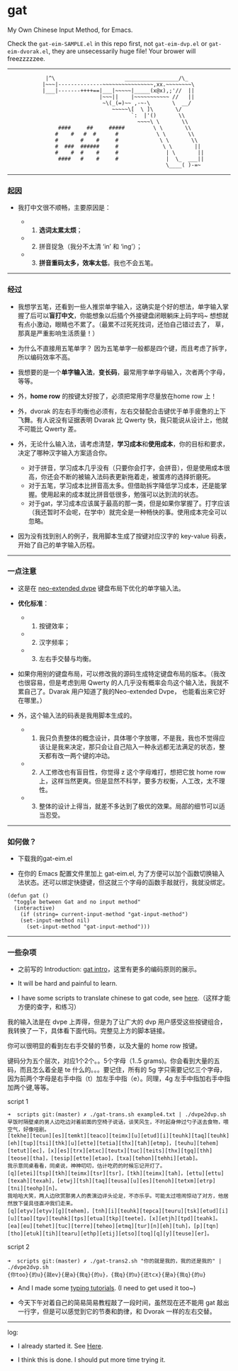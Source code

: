 gat
===


My Own Chinese Input Method, for Emacs.

Check the `gat-eim-SAMPLE.el` in this repo first, not `gat-eim-dvp.el` or `gat-eim-dvorak.el`, they are unsecessarily huge file! Your brower will freezzzzzee.



---

```
            |^\                      _________________/\_
           |~~~|--------------~~~~~~~~~~~~~~~~,xx.~~~~~~~~\
           |___|-------++++==|___|~~~~~|_____(x@x),;'//  ||
                             |~~~||    |~~~~~~~~~~~ //   ||
                              ~\(_(=)~~ ,-~-\       \  __/
                                 ~~~~~\[  \ ]\       \/
                                       `:  |'()       \\
                                         ~~~~\ \       \\
                ####     ##     #####         \ \       \\
               #    #   #  #      #            \ \       \\
               #       #    #     #             \ \       \\
               #  ###  ######     #              \ \       ||
               #    #  #    #     #               | \       ||
                ####   #    #     #               |  \_  ___||
                                                  \____( )-=~
```


---

### 起因

- 我打中文很不顺畅，主要原因是：

	 - 1. **选词太累太烦**；
	 - 2. 拼音捉急（我分不太清 ‘in’ 和 ‘ing’）；
	 - 3. **拼音重码太多，效率太低**，我也不会五笔。


---

### 经过

- 我想学五笔，还看到一些人推崇单字输入，这确实是个好的想法，单字输入掌握了后可以**盲打中文**，你能想象以后插个外接键盘闭眼躺床上码字吗~ 想想就有点小激动，眼睛也不累了。（最累不过死死找词，还怕自己错过去了， 草，那真是严重影响生活质量！）

- 为什么不直接用五笔单字？ 因为五笔单字一般都是四个键，而且考虑了拆字，所以编码效率不高。

- 我想要的是一个**单字输入法**，**变长码**，最常用字单字母输入，次者两个字母，等等。

- 外，**home row** 的按键太好按了，必须把常用字尽量放在home row 上！

- 外，dvorak 的左右手均衡也必须有，左右交替配合击键优于单手疲惫的上下飞舞。有人说没有证据表明 Dvarak 比 Qwerty 快，我只能说从设计上，他就不可能比 Qwerty 差。

- 外，无论什么输入法，请考虑清楚，**学习成本**和**使用成本**，你的目标和要求，决定了哪种汉字输入方案适合你。
     - 对于拼音，学习成本几乎没有（只要你会打字，会拼音），但是使用成本很高，你还会不断的被输入法码表更新拖着走，被蛋疼的选择折磨死。
     - 对于五笔，学习成本比拼音高太多。但借助拆字降低学习成本，还是能掌握。使用起来的成本就比拼音低很多，勉强可以达到流的状态。
	 - 对于gat，学习成本应该属于最高的那一类，但是如果你掌握了。打字应该（我还暂时不会呢，在学中）就完全是一种畅快的事。使用成本完全可以忽略。

- 因为没有找到别人的例子，我用脚本生成了按键对应汉字的 key-value 码表，开始了自己的单字输入历程。



---

### 一点注意

- 这是在 [neo-extended dvpe][neo-dvpe] 键盘布局下优化的单字输入法。

- **优化标准**：
    - 1. 按键效率；
    - 2. 汉字频率；
    - 3. 左右手交替与均衡。

- 如果你用别的键盘布局，可以修改我的源码生成特定键盘布局的版本。（我改也很容易，但是考虑到用 Qwerty 的人几乎没有概率会鸟这个输入法，我就不累自己了。Dvarak 用户知道了我的Neo-extended Dvpe， 也能看出来它好在哪里。）

- 外，这个输入法的码表是我用脚本生成的。
    - 1. 我只负责整体的概念设计，具体哪个字放哪，不是我，我也不觉得应该让是我来决定，那只会让自己陷入一种永远都无法满足的状态，整天都有改一两个键的冲动。
    - 2. 人工修改也有盲目性，你觉得 z 这个字母难打，想把它放 home row 上，这样当然更爽。但是显然不科学，要多方权衡，人工改，太不理性。
    - 3. 整体的设计上得当，就差不多达到了极优的效果。局部的细节可以适当忍受。


---

### 如何做？

- 下载我的gat-eim.el

- 在你的 Emacs 配置文件里加上 gat-eim.el, 为了方便可以加个函数切换输入法状态。还可以绑定快捷键，但这就三个字母的函数手敲就行，我就没绑定。

```
(defun gat ()
  "toggle between Gat and no input method"
  (interactive)
    (if (string= current-input-method "gat-input-method")
	(set-input-method nil)
      (set-input-method "gat-input-method")))
```



---

### 一些杂项

- 之前写的 Introduction: [gat intro][gat-intro]，这里有更多的编码原则的展示。

- It will be hard and painful to learn.

- I have some scripts to translate chinese to gat code, see [here][gat-trans].（这样才能方便的查字，和练习）

我的输入法是在 dvpe 上弄得，但是为了让广大的 dvp 用户感受这些按键组合，我转换了一下，具体看下面代码。完整见上方的脚本链接。

你可以很明显的看到左右手交替的节奏，以及大量的 home row 按键。

键码分为五个层次，对应1个2个。。5个字母（1..5 grams)。你会看到大量的五码，而且怎么着全是 te 什么的。。。要记住，所有的 5g 字只需要记忆三个字母，因为前两个字母是右手中指（t）加左手中指（e）。同理，4g 左手中指加右手中指加两个键,等等。

script 1
```
➜  scripts git:(master) ✗ ./gat-trans.sh example4.txt | ./dvpe2dvp.sh
早饭时隔壁桌的男人边吃边对着前面的空椅子说话，谈笑风生，不时起身伸过勺子送去食物，喂空气，好像哑剧。
[tekhe][tecun][es][temkt][teaco][teimx][u][etud][i][teuhk][taq][teuhk][eh][tup][tsi][thk][u][ette][tetia][thx][tah][etmp]，[teuhu][tehem][tetut][ec]，[x][es][trx][etxc][teutx][tuc][teits][thx][tgq][thh][teose][tha]，[tesip][ette][etao]，[txa][tehon][tehhi][etab]。
我示意同桌看看，同桌说，神神叨叨，估计吃药的时候忘记开灯了。
[q][etei][tsp][tkh][teimx][tsr][tsr]，[tkh][teimx][tah]，[ettu][ettu][texah][texah]，[etwj][tsh][taq][teusa][u][es][tenoh][tetxm][etrp][tni][teohp][n]。
我哈哈大笑，两人边欣赏那男人的表演边评头论足，不亦乐乎。可能太过喧闹惊动了对方，他居然放下餐具径直冲我们走来。
[q][etyv][etyv][g][tehem]，[tnh][i][teuhk][tepca][teuru][tsk][etud][i][u][tao][tpv][teuhk][tps][etua][tkp][teete]，[x][etjh][tpd][teahk]。[ea][eu][tehet][tuc][terre][teheo][etmq][tur][n][eh][tuh]，[p][tqn][tho][etuk][tih][tearu][ethp][etij][etso][toq][q][y][teuse][er]。
```

script 2
```
➜  scripts git:(master) ✗ ./gat-trans2.sh "你的就是我的，我的还是我的" | ./dvpe2dvp.sh
{你too}{的u}{就ev}{是a}{我q}{的u}，{我q}{的u}{还tcx}{是a}{我q}{的u}
```



- And I made some [typing tutorials][tutorials]. (I need to get used it too~)

- 今天下午对着自己的简易简易教程敲了一段时间，虽然现在还不能用 gat 敲出一行字，但是可以感觉到它的节奏和韵律，和 Dvorak 一样的左右交替。



---

log:
 
 - I already started it. See [Here][misc-gat].
 
 - I think this is done. I should put more time trying it.


[gat-eim]: https://github.com/district10/dotfiles/tree/master/emacs/dot_emacs.d/gat-eim.el
[misc-gat]: https://github.com/district10/misc/tree/master/gen-gat
[gat-intro]: https://github.com/district10/gat/intro.txt
[gat-trans]: https://github.com/district10/dotfiles/tree/master/scripts
[tutorials]: https://github.com/district10/misc/tree/master/typing-zh
[neo-dvpe]: https://github.com/district10/neo_keyboard_layout
